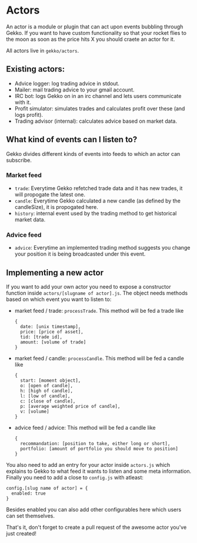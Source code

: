 # Actors

An actor is a module or plugin that can act upon events bubbling 
through Gekko. If you want to have custom functionality so that your rocket
flies to the moon as soon as the price hits X you should craete an actor for it.

All actors live in `gekko/actors`.

## Existing actors:

- Advice logger: log trading advice in stdout.
- Mailer: mail trading advice to your gmail account.
- IRC bot: logs Gekko on in an irc channel and lets users communicate with it.
- Profit simulator: simulates trades and calculates profit over these (and logs profit).
- Trading advisor (internal): calculates advice based on market data.

## What kind of events can I listen to?

Gekko divides different kinds of events into feeds to which an actor can subscribe.

### Market feed

- `trade`: Everytime Gekko refetched trade data and it has new trades, it will
  propogate the latest one.
- `candle`: Everytime Gekko calculated a new candle (as defined by the candleSize),
  it is propogated here.
- `history`: internal event used by the trading method to get historical market data.

### Advice feed

- `advice`: Everytime an implemented trading method suggests you change your position
  it is being broadcasted under this event.

## Implementing a new actor

If you want to add your own actor you need to expose a constructor function inside
`actors/[slugname of actor].js`. The object needs methods based on which event you want
to listen to:

- market feed / trade: `processTrade`.
  This method will be fed a trade like

      {
        date: [unix timestamp],
        price: [price of asset],
        tid: [trade id],
        amount: [volume of trade]
      }

- market feed / candle: `processCandle`.
  This method will be fed a candle like

      {
        start: [moment object],
        o: [open of candle],
        h: [high of candle],
        l: [low of candle],
        c: [close of candle],
        p: [average weighted price of candle],
        v: [volume]
      }

- advice feed / advice:
  This method will be fed a candle like

      {
        recommandation: [position to take, either long or short],
        portfolio: [amount of portfolio you should move to position]
      }

You also need to add an entry for your actor inside `actors.js` which explains to Gekko
to what feed it wants to listen and some meta information. Finally you need to add a close
to `config.js` with atleast:

    config.[slug name of actor] = {
      enabled: true
    }

Besides enabled you can also add other configurables here which users can set themselves. 


That's it, don't forget to create a pull request of the awesome actor you've just created!

